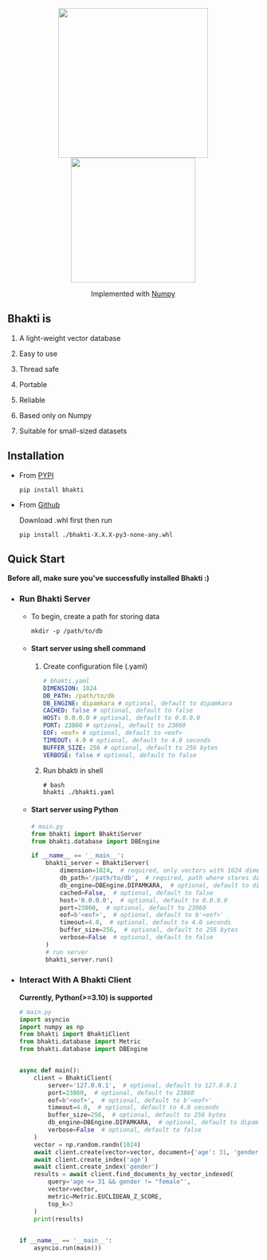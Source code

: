 <div style="display: flex;flex-direction: column;align-items: center;">
<img src="https://github.com/vortezwohl/Bhakti/releases/download/icon/Bhakti-logo.png" width="300">
</div>

<div style="display: flex;flex-direction: column;align-items: center;">
<img src="https://github.com/vortezwohl/Bhakti/releases/download/icon/Bhakti.png" width="250">
</div>

<p align="center">
Implemented with <a href="https://github.com/numpy/numpy">Numpy</a>
</p>



## Bhakti is

  1. A light-weight vector database

  2. Easy to use

  3. Thread safe

  4. Portable

  5. Reliable

  6. Based only on Numpy

  7. Suitable for small-sized datasets

## Installation

- From [PYPI](https://pypi.org/project/bhakti/)

    ```shell
    pip install bhakti
    ```

- From [Github](https://github.com/vortezwohl/bhakti/releases)

    Download .whl first then run

    ```shell
    pip install ./bhakti-X.X.X-py3-none-any.whl
    ```

## Quick Start

**Before all, make sure you've successfully installed Bhakti :)**

- ### Run Bhakti Server

  - To begin, create a path for storing data

    ```shell
    mkdir -p /path/to/db
    ```
  
  - #### **Start server using shell command**

    1. Create configuration file (.yaml)

        ```yaml
        # bhakti.yaml
        DIMENSION: 1024
        DB_PATH: /path/to/db
        DB_ENGINE: dipamkara # optional, default to dipamkara
        CACHED: false # optional, default to false
        HOST: 0.0.0.0 # optional, default to 0.0.0.0
        PORT: 23860 # optional, default to 23860
        EOF: <eof> # optional, default to <eof>
        TIMEOUT: 4.0 # optional, default to 4.0 seconds
        BUFFER_SIZE: 256 # optional, default to 256 bytes
        VERBOSE: false # optional, default to false
        ```

    2. Run bhakti in shell

        ```shell
        # bash
        bhakti ./bhakti.yaml
        ```
    
  - #### Start server using Python

      ```python
      # main.py
      from bhakti import BhaktiServer
      from bhakti.database import DBEngine

      if __name__ == '__main__':
          bhakti_server = BhaktiServer(
              dimension=1024,  # required, only vectors with 1024 dimensions are acceptable
              db_path='/path/to/db',  # required, path where stores data, portable
              db_engine=DBEngine.DIPAMKARA,  # optional, default to dipamkara
              cached=False,  # optional, default to false
              host='0.0.0.0',  # optional, default to 0.0.0.0
              port=23860,  # optional, default to 23860
              eof=b'<eof>',  # optional, default to b'<eof>'
              timeout=4.0,  # optional, default to 4.0 seconds
              buffer_size=256,  # optional, default to 256 bytes
              verbose=False  # optional, default to false
          )
          # run server
          bhakti_server.run()
      ```

- ### Interact With A Bhakti Client

  **Currently, Python(>=3.10) is supported**

  ```python
  # main.py
  import asyncio
  import numpy as np
  from bhakti import BhaktiClient
  from bhakti.database import Metric
  from bhakti.database import DBEngine


  async def main():
      client = BhaktiClient(
          server='127.0.0.1',  # optional, default to 127.0.0.1
          port=23860,  # optional, default to 23860
          eof=b'<eof>',  # optional, default to b'<eof>'
          timeout=4.0,  # optional, default to 4.0 seconds
          buffer_size=256,  # optional, default to 256 bytes
          db_engine=DBEngine.DIPAMKARA,  # optional, default to dipamkara
          verbose=False  # optional, default to false
      )
      vector = np.random.randn(1024)
      await client.create(vector=vector, document={'age': 31, 'gender': 'male'})
      await client.create_index('age')
      await client.create_index('gender')
      results = await client.find_documents_by_vector_indexed(
          query='age <= 31 && gender != "female"', 
          vector=vector,
          metric=Metric.EUCLIDEAN_Z_SCORE, 
          top_k=3
      )
      print(results)
      

  if __name__ == '__main__':
      asyncio.run(main())
  ```
